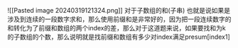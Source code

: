 ![[Pasted image 20240319121324.png]]
对于子数组的和(子串) 也就是说如果是涉及到连续的一段数字求和，那么使用前缀和是非常好的，因为把一段连续数字的和转化为了前缀和数组的两个index的差，那么对于这道题来说，如果要找和为k的子数组的个数，那么说明就是找前缀和数组有多少对index满足presum[index1]